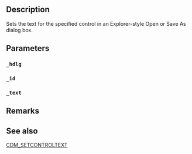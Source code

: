 ## Description

Sets the text for the specified control in an Explorer-style Open or Save As dialog box.

## Parameters

### `_hdlg`

### `_id`

### `_text`

## Remarks

## See also

[CDM_SETCONTROLTEXT](https://docs.microsoft.com/windows/win32/dlgbox/cdm-setcontroltext)